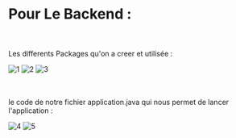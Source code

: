<h1>Pour Le Backend :</h1>
<br></br>
Les differents Packages qu'on a creer et utilisée :

![1](https://github.com/FahdFahd02/DigitalBanking-backend/assets/118827183/7241e7e8-54ec-4c14-8250-2d6fda393a12)
![2](https://github.com/FahdFahd02/DigitalBanking-backend/assets/118827183/7148c865-0ca1-4aa2-ac14-9a20d86475db)
![3](https://github.com/FahdFahd02/DigitalBanking-backend/assets/118827183/573bfa0a-0384-49b7-9fae-1b28a5c33a95)

<br></br>
le code de notre fichier application.java qui nous permet de lancer l'application :

![4](https://github.com/FahdFahd02/DigitalBanking-backend/assets/118827183/1fce4530-ad91-4fcd-a1de-4b6792f77897)
![5](https://github.com/FahdFahd02/DigitalBanking-backend/assets/118827183/73cbb30b-d74a-48d0-b930-1b092a688080)
